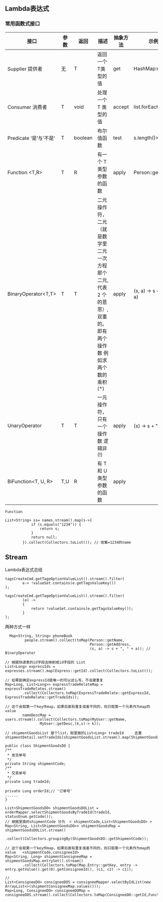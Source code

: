 

## Lambda表达式

### 常用函数式接口

| 接口                         | 参数 | 返回    | 描述                                                         | 抽象方法 | 示例                    |
| ---------------------------- | ---- | ------- | ------------------------------------------------------------ | -------- | ----------------------- |
| Supplier<T> 提供者           | 无   | T       | 返回一个T类型的值                                            | get      | HashMap:new             |
| Consumer <T> 消费者          | T    | void    | 处理 一个 T 类型的值                                         | accept   | list.forEach            |
| Predicate <T>   ‘是’与‘不是’ | T    | boolean | 布尔值函数                                                   | test     | s.length()>12           |
| Function <T,R>               | T    | R       | 有一个 T 类型参数的函数                                      | apply    | Person::getName         |
| BinaryOperator<T,T>          | T    | T       | 二元操作符，二元（就是数学里二元一次方程那个二元,代表 2 个的意思）,双重的。即有两个操作数 例如求两个数的乘积(*) | apply    | (s, a) -> s + ", " + a) |
| UnaryOperator<T>             | T    | T       | 一元操作符，只有一个操作数 逻辑非(!)                         | apply    | (s) -> s + "值" )       |
| BiFunction<T, U, R>          | T,U  | R       | 有 T 和 U 类型参数的函数                                     | apply    |                         |

```
Function 

List<String> ss= names.stream().map(s->{
            if (s.equals("1234")) {
                return s;
            }
            return null;
        }).collect(Collectors.toList()); // 收集=1234的name
```

## Stream

Lambda表达式总结

```
tagsCreateCmd.getTageOptionValueList().stream().filter(
        e-> !valueSet.contains(e.getTagsValueKey()) 
);
```

```
tagsCreateCmd.getTageOptionValueList().stream().filter(
        (e) ->
        {
            return !valueSet.contains(e.getTagsValueKey());
        }
);
```

两种方式一样

```
  Map<String, String> phoneBook
         people.stream().collect(toMap(Person::getName,
                                       Person::getAddress,
                                       (s, a) -> s + ", " + a)); // BinaryOperator
```

```
// 根据快递表的id字段去映射成id字段的 List
List<Long> expressIds = expresses.stream().map(Express::getId).collect(Collectors.toList());
```

```
// 如果能确定expressId是唯一的可以这么写，不会建重复
Map<Long, List<Long>> expressTradeRelateMap = expressTradeRelates.stream()
        .collect(Collectors.toMap(ExpressTradeRelate::getExpressId, ExpressTradeRelate::getTradeIds));
```

```
// 这个会取第一个key作map，如果后面有重复或者不同的，则只取第一个元素作为map的value
        nameDescMap = users.stream().collect(Collectors.toMap(MyUser::getName,
                MyUser::getDesc,(k,v)-> k));
```

```
// shipmentGoodsList 是个list，取里面的List<Long> tradeId     去重 
shipmentDetail.setTradeIds(shipmentGoodsList.stream().map(ShipmentGoodsDO::getTradeId).distinct().collect(Collectors.toList()));
```

    public class ShipmentGoodsDO {
    /**
     * 发货单号
     */
    private String shipmentCode;
    /**
     * 交易单号
     */
    private Long tradeId;
    
    private Long orderId;// '订单号'
    ......
    }
```
List<ShipmentGoodsDO> shipmentGoodsDOList = orderMapper.selectShipmentGoodsByTradeId(tradeId, statusEnum.getCode());
// 根据里面的shipmentCode 分为  < shipmentCode,List<ShipmentGoodsDO> >
Map<String, List<ShipmentGoodsDO>> shipmentGoodsMap = shipmentGoodsDOList.stream()
                .collect(Collectors.groupingBy(ShipmentGoodsDO::getShipmentCode));
                
// 这个会取第一个key作map，如果后面有重复或者不同的，则只取第一个元素作为map的value   <shipmentCode,consigneeId>
Map<String, Long> shipmentConsigneeMap = shipmentGoodsMap.entrySet().stream()
        .collect(Collectors.toMap(Map.Entry::getKey, entry -> entry.getValue().get(0).getConsigneeId(), (c1, c2) -> c1));
        
// 
List<ConsigneeDO> consigneeDOS = consigneeMapper.selectByIdList(new ArrayList<>(shipmentConsigneeMap.values()));
Map<Long, ConsigneeDO> consigneeDOMap = consigneeDOS.stream().collect(Collectors.toMap(ConsigneeDO::getId,Function.identity()));
```

